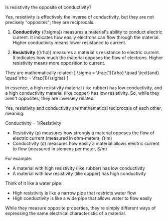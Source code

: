 Is resistivity the opposite of conductivity?

Yes, resistivity is effectively the inverse of conductivity, but they are not precisely "opposites"; they are reciprocals.

1. **Conductivity** (\(\sigma\)) measures a material's ability to conduct electric current. It indicates how easily electrons can flow through the material. Higher conductivity means lower resistance to current.

2. **Resistivity** (\(\rho\)) measures a material's resistance to electric current. It indicates how much the material opposes the flow of electrons. Higher resistivity means more opposition to current.

They are mathematically related:
\[
\sigma = \frac{1}{\rho} \quad \text{and} \quad \rho = \frac{1}{\sigma}
\]

In essence, a high resistivity material (like rubber) has low conductivity, and a high conductivity material (like copper) has low resistivity. So, while they aren't opposites, they are inversely related.

Yes, resistivity and conductivity are mathematical reciprocals of each other, meaning:

Conductivity = 1/Resistivity

- Resistivity (ρ) measures how strongly a material opposes the flow of electric current (measured in ohm-meters, Ω⋅m)
- Conductivity (σ) measures how easily a material allows electric current to flow (measured in siemens per meter, S/m)

For example:

- A material with high resistivity (like rubber) has low conductivity
- A material with low resistivity (like copper) has high conductivity

Think of it like a water pipe:

- High resistivity is like a narrow pipe that restricts water flow
- High conductivity is like a wide pipe that allows water to flow easily

While they measure opposite properties, they're simply different ways of expressing the same electrical characteristic of a material.
